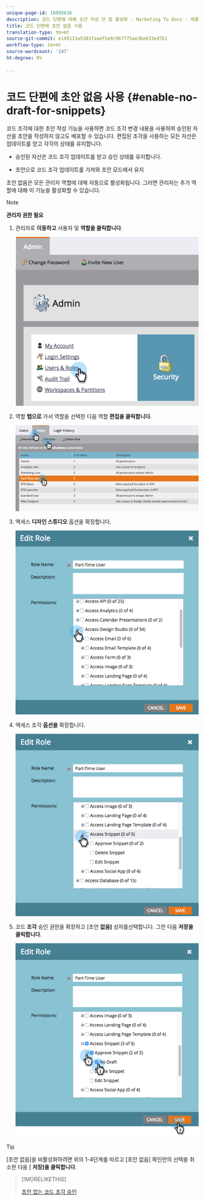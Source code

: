 ```yaml
---
unique-page-id: 10095636
description: 코드 단편에 대해 초안 작성 안 함 활성화 - Marketing To Docs - 제품 설명서
title: 코드 단편에 초안 없음 사용
translation-type: tm+mt
source-git-commit: e149133a5383faaef5e9c9b7775ae36e633ed7b1
workflow-type: tm+mt
source-wordcount: '147'
ht-degree: 0%

---
```



# 코드 단편에 초안 없음 사용 {#enable-no-draft-for-snippets}

코드 조각에 대한 초안 작성 기능을 사용하면 코드 조각 변경 내용을 사용하여 승인된 자산을 초안을 작성하지 않고도 배포할 수 있습니다. 편집된 조각을 사용하는 모든 자산은 업데이트를 얻고 각각의 상태를 유지합니다.

* 승인된 자산은 코드 조각 업데이트를 받고 승인 상태를 유지합니다.

* 초안으로 코드 조각 업데이트를 가져와 초안 모드에서 유지

초안 없음은 모든 관리자 역할에 대해 자동으로 활성화됩니다. 그러면 관리자는 추가 역할에 대해 이 기능을 활성화할 수 있습니다.

>[!NOTE]
>
>**관리자 권한 필요**

1. 관리자로 **이동하고** 사용자 및 **역할을 클릭합니다**.

   ![](assets/usersandroles.png)

1. 역할 **탭으로** 가서 역할을 선택한 다음 역할 **편집을 클릭합니다**.

   ![](assets/editrole2.png)

1. 액세스 **디자인 스튜디오** 옵션을 확장합니다.

   ![](assets/expanddesignstudio.png)

1. 액세스 조각 **옵션을** 확장합니다.

   ![](assets/expandsnippet.png)

1. 코드 **조각** 승인 권한을 확장하고 [초안 **없음]** 상자를선택합니다. 그런 다음 **저장을 클릭합니다**.

   ![](assets/2017-06-15-10-35-04.png)

>[!TIP]
>
>[초안 없음]을 비활성화하려면 위의 1-4단계를 따르고 [초안 없음] 확인란의 선택을 취소한 다음 [ **저장]을 클릭합니다**.

>[!MORELIKETHIS]
>
>[초안 없는 코드 조각 승인](../../../../product-docs/personalization/segmentation-and-snippets/snippets/approve-a-snippet-with-no-draft.md)

